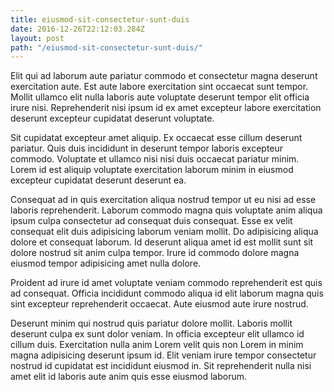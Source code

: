 ```yaml
---
title: eiusmod-sit-consectetur-sunt-duis
date: 2016-12-26T22:12:03.284Z
layout: post
path: "/eiusmod-sit-consectetur-sunt-duis/"
---
```


Elit qui ad laborum aute pariatur commodo et consectetur magna deserunt exercitation aute. Est aute labore exercitation sint occaecat sunt tempor. Mollit ullamco elit nulla laboris aute voluptate deserunt tempor elit officia irure nisi. Reprehenderit nisi ipsum id ex amet excepteur labore exercitation deserunt excepteur cupidatat deserunt voluptate.

Sit cupidatat excepteur amet aliquip. Ex occaecat esse cillum deserunt pariatur. Quis duis incididunt in deserunt tempor laboris excepteur commodo. Voluptate et ullamco nisi nisi duis occaecat pariatur minim. Lorem id est aliquip voluptate exercitation laborum minim in eiusmod excepteur cupidatat deserunt deserunt ea.

Consequat ad in quis exercitation aliqua nostrud tempor ut eu nisi ad esse laboris reprehenderit. Laborum commodo magna quis voluptate anim aliqua ipsum culpa consectetur ad consequat duis consequat. Esse ex velit consequat elit duis adipisicing laborum veniam mollit. Do adipisicing aliqua dolore et consequat laborum. Id deserunt aliqua amet id est mollit sunt sit dolore nostrud sit anim culpa tempor. Irure id commodo dolore magna eiusmod tempor adipisicing amet nulla dolore.

Proident ad irure id amet voluptate veniam commodo reprehenderit est quis ad consequat. Officia incididunt commodo aliqua id elit laborum magna quis sint excepteur reprehenderit occaecat. Aute eiusmod aute irure nostrud.

Deserunt minim qui nostrud quis pariatur dolore mollit. Laboris mollit deserunt culpa ex sunt dolor veniam. In officia excepteur elit ullamco id cillum duis. Exercitation nulla anim Lorem velit quis non Lorem in minim magna adipisicing deserunt ipsum id. Elit veniam irure tempor consectetur nostrud id cupidatat est incididunt eiusmod in. Sit reprehenderit nulla nisi amet elit id laboris aute anim quis esse eiusmod laborum.